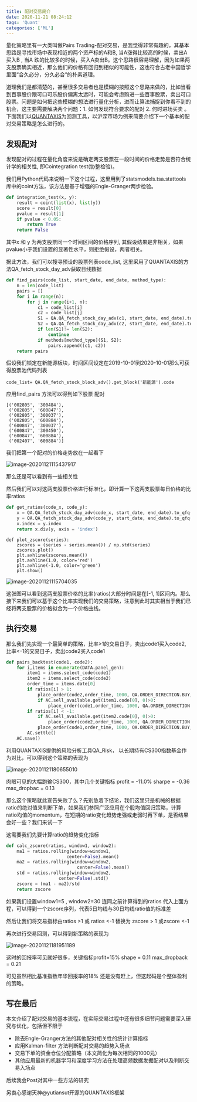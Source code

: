 ```yaml
---
title: 配对交易简介
date: 2020-11-21 08:24:12
tags: 'Quant'
categories: ['ML']
---
```


量化策略里有一大类叫做Pairs Trading-配对交易，是我觉得非常有趣的，其基本思路是寻找市场中表现相近的两个资产标的A和B, 当A涨得比较高的时候，卖出A买入B , 当A 跌的比较多的时候，买入A卖出B。这个思路很容易理解，因为如果两支股票确实相近，那么他们的价格有回归到相似的可能性，这也符合古老中国哲学里面“合久必分，分久必合”的朴素道理。

道理我们是都清楚的，甚至很多交易者也是模糊的按照这个思路来做的，比如当看到百事股价跟可口可乐股价偏离太远时，可能会考虑购进一些百事股票，卖出可口股票。问题是如何把这些模糊的想法进行量化分析，进而让算法捕捉到你看不到的机会，这主要需要解决两个问题：1. 如何发现符合要求的配对 2. 何时进场买卖 。 下面我们以[QUANTAXIS](https://github.com/QUANTAXIS/QUANTAXIS)为回测工具，以沪深市场为例来简要介绍下一个基本的配对交易策略是怎么进行的。

<!--more-->

## 发现配对

发现配对的过程在量化角度来说是确定两支股票在一段时间的价格走势是否符合统计学的相关性, 即Cointegration test(协整检验)。

我们用Python代码来说明一下这个过程，这里用到了statsmodels.tsa.stattools 库中的coint方法，该方法是基于增强的Engle-Granger两步检验。

```python
def integration_test(x, y):
    result = coint(list(x), list(y))
    score = result[0]
    pvalue = result[1]
    if pvalue < 0.05:
        return True
    return False
```

其中x 和 y 为两支股票同一个时间区间的价格序列, 其假设结果是非相关，如果pvalue小于我们设置的显著性水平，则拒绝假设，两者相关。

据此方法，我们可以搜寻预设的股票列表code_list, 这里采用了QUANTAXIS的方法QA_fetch_stock_day_adv获取日线数据

```Python
def find_pairs(code_list, start_date, end_date, method_type):
    n = len(code_list)
    pairs = []
    for i in range(n):
        for j in range(i+1, n):
            c1 = code_list[i]
            c2 = code_list[j]
            S1 = QA.QA_fetch_stock_day_adv(c1, start_date, end_date).to_qfq().close
            S2 = QA.QA_fetch_stock_day_adv(c2, start_date, end_date).to_qfq().close
            if len(S1)!= len(S2):
                continue
            if methods[method_type](S1, S2):
                pairs.append((c1, c2))
    return pairs
```

假设我们锁定在新能源板块，时间区间设定在2019-10-01到2020-10-01那么可获得股票池代码列表

`code_list= QA.QA_fetch_stock_block_adv().get_block('新能源').code`

应用find_pairs 方法可以得到如下股票 配对

```
[('002805', '300484'),
 ('002805', '600847'),
 ('002805', '300037'),
 ('002805', '600884'),
 ('600847', '300037'),
 ('600847', '300450'),
 ('600847', '600884'),
 ('002407', '600884')]
```

我们把第一个配对的价格走势放在一起看下

![image-20201121115437917](https://user-images.githubusercontent.com/1400357/99885088-6a622e80-2c2a-11eb-969a-4d65b3bc9d95.png)

那么还是可以看到有一些相关性

然后我们可以对这两支股票价格进行标准化，即计算一下这两支股票每日价格的比率ratios

```Python
def get_ratios(code_x, code_y):
    x = QA.QA_fetch_stock_day_adv(code_x, start_date, end_date).to_qfq().close
    y = QA.QA_fetch_stock_day_adv(code_y, start_date, end_date).to_qfq().close
    x.index = y.index
    return x.div(y, axis = 'index')
```

```
def plot_zscore(series):  
    zscores = (series - series.mean()) / np.std(series)
    zscores.plot()
    plt.axhline(zscores.mean())
    plt.axhline(1.0, color='red')
    plt.axhline(-1.0, color='green')
    plt.show()
```

![image-20201121115704035](https://user-images.githubusercontent.com/1400357/99885090-6afac500-2c2a-11eb-85ae-cfb44d034249.png)

这张图可以看到这两支股票价格的比率(ratios)大部分时间是在[-1, 1]区间内。那么接下来我们可以基于这个比率实现我们的交易策略，注意到此时其实相当于我们已经将两支股票的价格拟合为一个价格曲线。

## 执行交易

那么我们先实现一个最简单的策略，比率>1的交易日子，卖出code1买入code2, 比率<-1的交易日子，卖出code2买入code1

```Python
def pairs_backtest(code1, code2):
    for i,items in enumerate(DATA.panel_gen):
        item1 = items.select_code(code1)
        item2 = items.select_code(code2)
        order_time = items.date[0]   
        if ratios[i] > 1:             
            place_order(code2,order_time, 1000, QA.ORDER_DIRECTION.BUY,item2)
            if AC.sell_available.get(item1.code[0], 0)>0:
                place_order(code1,order_time, 1000, QA.ORDER_DIRECTION.SELL,item1)   
        if ratios[i] < -1:
            if AC.sell_available.get(item2.code[0], 0)>0:
                place_order(code2,order_time, 1000, QA.ORDER_DIRECTION.SELL,item2)
            place_order(code1,order_time, 1000, QA.ORDER_DIRECTION.BUY,item1)     
        AC.settle()
    AC.save()
```

利用QUANTAXIS提供的风险分析工具QA_Risk， 以长期持有CS300指数基金作为对比，可以得到这个策略的表现为

![image-20201121180655010](https://user-images.githubusercontent.com/1400357/99885091-6b935b80-2c2a-11eb-9a6d-8587dfb186a0.png)

肉眼可见的大幅跑输CS300，其中几个关键指标 profit = -11.0%  sharpe = -0.36  max_dropbac = 0.13  

那么这个策略就此宣告失败了么？先别急着下结论，我们这里只是机械的根据ratio的绝对值来判断下单，如果我们参照广泛应用在个股均值回归策略，计算ratio均值的momentum，在短期的ratio变化趋势走强或走弱时再下单，是否结果会好一些？我们来试一下

这需要我们先要计算ratio的趋势变化指标

```python
def calc_zscore(ratios, window1, window2):
    ma1 = ratios.rolling(window=window1,
                       center=False).mean()
    ma2 = ratios.rolling(window=window2,
                           center=False).mean()
    std = ratios.rolling(window=window2,
                    center=False).std()
    zscore = (ma1 - ma2)/std
    return zscore
```

如果我们设置window1=5 , window2=30 连同之前计算得到的ratios 代入上面方程，可以得到一个zscore序列，代表5日均线与30日均线ratio值的标准差

然后让我们将交易指标由ratios >1 或 ratios <-1 替换为 zscore > 1 或zscore <-1

再次进行交易回测，可以得到新策略的表现为

![image-20201121181951189](https://user-images.githubusercontent.com/1400357/99885092-6c2bf200-2c2a-11eb-84d5-63ae3484d822.png)

这时的回报率可见就好很多，关键指标profit=15% shape = 0.11 max_dropback = 0.21

可见虽然相比基准指数年华回报率的18% 还是没有赶上，但这起码是个整体盈利的策略。

## 写在最后

本文介绍了配对交易的基本流程，在实际交易过程中还有很多细节问题需要深入研究与优化，包括但不限于

* 除去Engle-Granger方法的其他配对相关性的统计计算指标
* 应用Kalman-filter 方法判断配对交易的趋势入场点
* 交易下单的资金仓位分配策略（本文简化为每次相同的1000元）
* 其他应用最新的机器学习和深度学习方法在处理高频数据发掘配对以及判断交易入场点

后续我会Post对其中一些方法的研究

另衷心感谢天神@yutiansut开源的QUANTAXIS框架